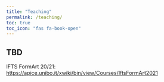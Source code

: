 ```yaml
---
title: "Teaching"
permalink: /teaching/
toc: true
toc_icon: "fas fa-book-open"
---
```


## TBD

IFTS FormArt 20/21: https://apice.unibo.it/xwiki/bin/view/Courses/IftsFormArt2021
